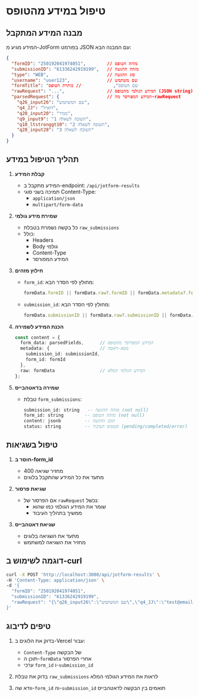 # טיפול במידע מהטופס

## מבנה המידע המתקבל

המידע מגיע מ-JotForm בפורמט JSON עם המבנה הבא:

```json
{
  "formID": "250192041974051",        // מזהה הטופס
  "submissionID": "61336242919199",   // מזהה ההגשה
  "type": "WEB",                      // סוג ההגשה
  "username": "user123",              // שם משתמש
  "formTitle": "שם הטופס",            // כותרת הטופס
  "rawRequest": "...",                // המידע הגולמי מהטופס (JSON string)
  "parsedRequest": {                  // המידע המפורסר מה-rawRequest
    "q26_input26": "שם המשתמש",
    "q4_JJ": "דוא״ל",
    "q20_input20": "מגדר",
    "q9_input9": "תשובה לשאלה 1",
    "q10_ltstronggt10": "תשובה לשאלה 2",
    "q28_input28": "תשובה לשאלה 3"
  }
}
```

## תהליך הטיפול במידע

1. **קבלת המידע**
   - המידע מתקבל ב-endpoint: `/api/jotform-results`
   - תמיכה בשני סוגי Content-Type:
     - `application/json`
     - `multipart/form-data`

2. **שמירת מידע גולמי**
   - כל בקשה נשמרת בטבלת `raw_submissions`
   - כולל:
     - Headers
     - Body גולמי
     - Content-Type
     - המידע המפורסר

3. **חילוץ מזהים**
   - `form_id`: מחולץ לפי הסדר הבא:
     ```typescript
     formData.formID || formData.raw?.formID || formData.metadata?.form_id
     ```
   - `submission_id`: מחולץ לפי הסדר הבא:
     ```typescript
     formData.submissionID || formData.raw?.submissionID || formData.metadata?.submission_id
     ```

4. **הכנת המידע לשמירה**
   ```typescript
   const content = {
     form_data: parsedFields,      // המידע המפורסר מהטופס
     metadata: {                   // מטא-דאטה
       submission_id: submissionId,
       form_id: formId
     },
     raw: formData                 // המידע הגולמי המלא
   };
   ```

5. **שמירה בדאטהבייס**
   - טבלת `form_submissions`:
     ```sql
     submission_id: string   -- מזהה ההגשה (not null)
     form_id: string        -- מזהה הטופס (not null)
     content: jsonb         -- תוכן ההגשה
     status: string         -- סטטוס העיבוד (pending/completed/error)
     ```

## טיפול בשגיאות

1. **חוסר ב-form_id**
   - מחזיר שגיאה 400
   - מתעד את כל המידע שהתקבל בלוגים

2. **שגיאת פרסור**
   - אם הפרסור של `rawRequest` נכשל:
     - שומר את המידע הגולמי כמו שהוא
     - ממשיך בתהליך העיבוד

3. **שגיאת דאטהבייס**
   - מתעד את השגיאה בלוגים
   - מחזיר את השגיאה למשתמש

## דוגמה לשימוש ב-curl

```bash
curl -X POST 'http://localhost:3000/api/jotform-results' \
-H 'Content-Type: application/json' \
-d '{
  "formID": "250192041974051",
  "submissionID": "61336242919199",
  "rawRequest": "{\"q26_input26\":\"שם המשתמש\",\"q4_JJ\":\"test@email.com\"}"
}'
```

## טיפים לדיבוג

1. בדוק את הלוגים ב-Vercel עבור:
   - `Content-Type` של הבקשה
   - תוכן ה-`formData` אחרי הפרסור
   - ערכי `form_id` ו-`submission_id`

2. בדוק את טבלת `raw_submissions` לראות את המידע הגולמי המלא

3. וודא שה-`form_id` וה-`submission_id` תואמים בין הבקשה לדאטהבייס 